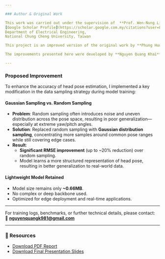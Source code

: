 ```yaml
---

### Author & Original Work

This work was carried out under the supervision of  **Prof. Wen-Nung Lie**  
[Google Scholar Profile](https://scholar.google.com.my/citations?user=Lv6q7ioAAAAJ&hl=en)  
Department of Electrical Engineering,  
National Chung Cheng University, Taiwan

This project is an improved version of the original work by **Phung Huu Tai**, M.Sc. student at **National Chung Cheng University, Taiwan**.

The improvements presented here were developed by **Nguyen Quang Khai**, building upon the original framework.

---
```


### Proposed Improvement

To enhance the accuracy of head pose estimation, I implemented a key modification in the data sampling strategy during model training:

#### Gaussian Sampling vs. Random Sampling

- **Problem**: Random sampling often introduces noise and uneven distribution across the pose space, resulting in poor generalization—especially at extreme yaw/pitch angles.
- **Solution**: Replaced random sampling with **Gaussian distribution sampling**, concentrating more samples around common pose ranges while still covering edge cases.
- **Result**:
  - **Significant RMSE improvement** (up to ~20% reduction) over random sampling.
  - Model learns a more structured representation of head pose, resulting in better generalization to real-world data.

#### Lightweight Model Retained

- Model size remains only **~0.66MB**.
- No complex or deep backbone used.
- Optimized for edge deployment and real-time applications.

---

For training logs, benchmarks, or further technical details, please contact:  
📩 **[nguyenquangk981@gmail.com](mailto:nguyenquangk981@gmail.com)**

---

### 📎 Resources

- [Download PDF Report](assets/images/Internship_Khai_final.pdf)  
- [Download Final Presentation Slides](assets/images/Final_Report_final.pdf)
